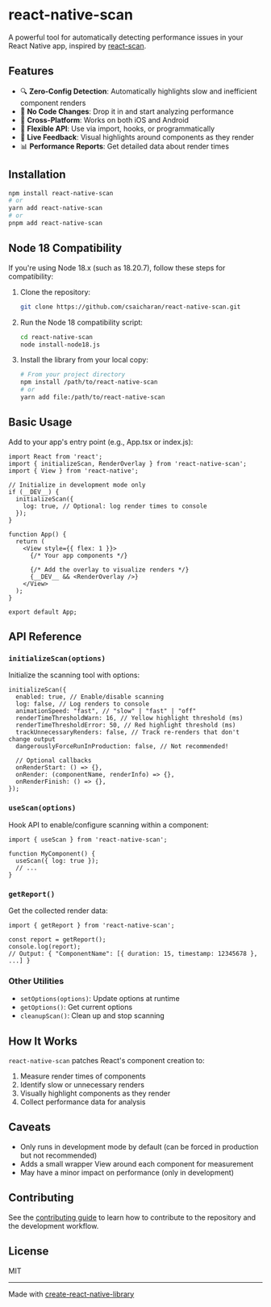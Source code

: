# react-native-scan

A powerful tool for automatically detecting performance issues in your React Native app, inspired by [react-scan](https://github.com/aidenybai/react-scan).

## Features

- 🔍 **Zero-Config Detection**: Automatically highlights slow and inefficient component renders
- 🚫 **No Code Changes**: Drop it in and start analyzing performance
- 📱 **Cross-Platform**: Works on both iOS and Android
- 🧰 **Flexible API**: Use via import, hooks, or programmatically
- 🔄 **Live Feedback**: Visual highlights around components as they render
- 📊 **Performance Reports**: Get detailed data about render times

## Installation

```sh
npm install react-native-scan
# or
yarn add react-native-scan
# or 
pnpm add react-native-scan
```

## Node 18 Compatibility

If you're using Node 18.x (such as 18.20.7), follow these steps for compatibility:

1. Clone the repository:
   ```sh
   git clone https://github.com/csaicharan/react-native-scan.git
   ```

2. Run the Node 18 compatibility script:
   ```sh
   cd react-native-scan
   node install-node18.js
   ```

3. Install the library from your local copy:
   ```sh
   # From your project directory
   npm install /path/to/react-native-scan
   # or
   yarn add file:/path/to/react-native-scan
   ```

## Basic Usage

Add to your app's entry point (e.g., App.tsx or index.js):

```tsx
import React from 'react';
import { initializeScan, RenderOverlay } from 'react-native-scan';
import { View } from 'react-native';

// Initialize in development mode only
if (__DEV__) {
  initializeScan({
    log: true, // Optional: log render times to console
  });
}

function App() {
  return (
    <View style={{ flex: 1 }}>
      {/* Your app components */}
      
      {/* Add the overlay to visualize renders */}
      {__DEV__ && <RenderOverlay />}
    </View>
  );
}

export default App;
```

## API Reference

### `initializeScan(options)`

Initialize the scanning tool with options:

```tsx
initializeScan({
  enabled: true, // Enable/disable scanning
  log: false, // Log renders to console
  animationSpeed: "fast", // "slow" | "fast" | "off"
  renderTimeThresholdWarn: 16, // Yellow highlight threshold (ms)
  renderTimeThresholdError: 50, // Red highlight threshold (ms)
  trackUnnecessaryRenders: false, // Track re-renders that don't change output
  dangerouslyForceRunInProduction: false, // Not recommended!
  
  // Optional callbacks
  onRenderStart: () => {},
  onRender: (componentName, renderInfo) => {},
  onRenderFinish: () => {},
});
```

### `useScan(options)`

Hook API to enable/configure scanning within a component:

```tsx
import { useScan } from 'react-native-scan';

function MyComponent() {
  useScan({ log: true });
  // ...
}
```

### `getReport()`

Get the collected render data:

```tsx
import { getReport } from 'react-native-scan';

const report = getReport();
console.log(report);
// Output: { "ComponentName": [{ duration: 15, timestamp: 12345678 }, ...] }
```

### Other Utilities

- `setOptions(options)`: Update options at runtime
- `getOptions()`: Get current options
- `cleanupScan()`: Clean up and stop scanning

## How It Works

`react-native-scan` patches React's component creation to:

1. Measure render times of components
2. Identify slow or unnecessary renders
3. Visually highlight components as they render
4. Collect performance data for analysis

## Caveats

- Only runs in development mode by default (can be forced in production but not recommended)
- Adds a small wrapper View around each component for measurement
- May have a minor impact on performance (only in development)

## Contributing

See the [contributing guide](CONTRIBUTING.md) to learn how to contribute to the repository and the development workflow.

## License

MIT

---

Made with [create-react-native-library](https://github.com/callstack/react-native-builder-bob)
